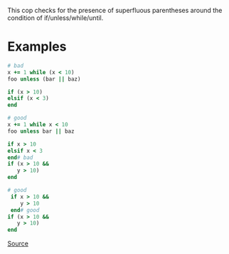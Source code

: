 
This cop checks for the presence of superfluous parentheses around the
condition of if/unless/while/until.

# Examples

```ruby
# bad
x += 1 while (x < 10)
foo unless (bar || baz)

if (x > 10)
elsif (x < 3)
end

# good
x += 1 while x < 10
foo unless bar || baz

if x > 10
elsif x < 3
end# bad
if (x > 10 &&
   y > 10)
end

# good
 if x > 10 &&
    y > 10
 end# good
if (x > 10 &&
   y > 10)
end
```

[Source](http://www.rubydoc.info/gems/rubocop/RuboCop/Cop/Style/ParenthesesAroundCondition)